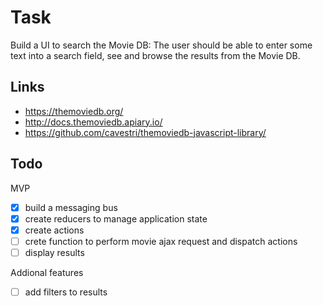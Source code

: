 Task
====

Build a UI to search the Movie DB: The user should be able to enter some text into a search field, see and browse the results from the Movie DB.


Links
-----

- https://themoviedb.org/
- http://docs.themoviedb.apiary.io/
- https://github.com/cavestri/themoviedb-javascript-library/

Todo
----

MVP

- [x] build a messaging bus
- [x] create reducers to manage application state
- [x] create actions
- [ ] crete function to perform movie ajax request and dispatch actions
- [ ] display results

Addional features

- [ ] add filters to results

